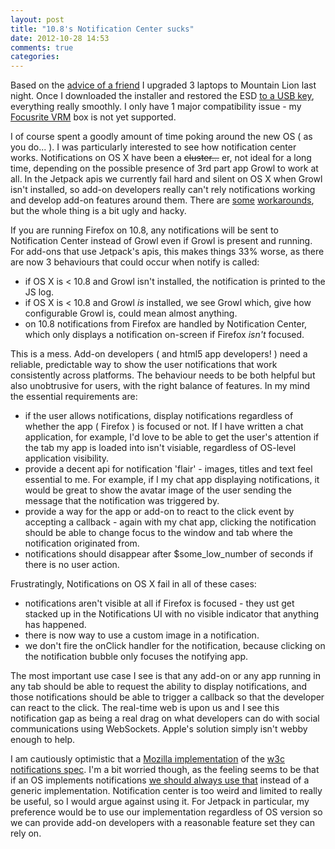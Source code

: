 ```yaml
---
layout: post
title: "10.8's Notification Center sucks"
date: 2012-10-28 14:53
comments: true
categories: 
---
```


Based on the <a target="_blank" href="https://twitter.com/arturadib/status/261644486784974848">advice of a friend</a> I upgraded 3 laptops to Mountain Lion last night. Once I downloaded the installer and restored the ESD <a target="_blank" href="http://lifehacker.com/5928780/how-to-burn-os-x-mountain-lion-to-a-dvd-or-usb-flash-drive">to a USB key</a>, everything really smoothly. I only have 1 major compatibility issue - my <a target="_blank" href="http://global.focusrite.com/usb-audio-interfaces/vrm-box">Focusrite VRM</a> box is not yet supported.

I of course spent a goodly amount of time poking around the new OS ( as you do... ). I was particularly interested to see how notification center works. Notifications on OS X have been a <del>cluster...</del> er, not ideal for a long time, depending on the possible presence of 3rd part app Growl to work at all. In the Jetpack apis we currently fail hard and silent on OS X when Growl isn't installed, so add-on developers really can't rely notifications working and develop add-on features around them. There are <a target="_blank" href="https://github.com/fwenzel/copy-shorturl/blob/master/lib/simple-notify.js">some</a> <a target="_blank" href="https://github.com/canuckistani/jp-notificationbox">workarounds</a>, but the whole thing is a bit ugly and hacky.

If you are running Firefox on 10.8, any notifications will be sent to Notification Center instead of Growl even if Growl is present and running. For add-ons that use Jetpack's apis, this makes things 33% worse, as there are now 3 behaviours that could occur when notify is called:

* if OS X is < 10.8 and Growl isn't installed, the notification is printed to the JS log.
* if OS X is < 10.8 and Growl *is* installed, we see Growl which, give how configurable Growl is, could mean almost anything.
* on 10.8 notifications from Firefox are handled by Notification Center, which only displays a notification on-screen if Firefox *isn't* focused.

This is a mess. Add-on developers ( and html5 app developers! ) need a reliable, predictable way to show the user notifications that work consistently across platforms. The behaviour needs to be both helpful but also unobtrusive for users, with the right balance of features. In my mind the essential requirements are:

* if the user allows notifications, display notifications regardless of whether the app ( Firefox ) is focused or not. If I have written a chat application, for example, I'd love to be able to get the user's attention if the tab my app is loaded into isn't visiable, regardless of OS-level application visibility.
* provide a decent api for notification 'flair' - images, titles and text feel essential to me. For example, if I my chat app displaying notifications, it would be great to show the avatar image of the user sending the message that the notification was triggered by.
* provide a way for the app or add-on to react to the click event by accepting a callback - again with my chat app, clicking the notification should be able to change focus to the window and tab where the notification originated from.
* notifications should disappear after $some_low_number of seconds if there is no user action.

Frustratingly, Notifications on OS X fail in all of these cases:

* notifications aren't visible at all if Firefox is focused - they ust get stacked up in the Notifications UI with no visible indicator that anything has happened.
* there is now way to use a custom image in a notification.
* we don't fire the onClick handler for the notification, because clicking on the notification bubble only focuses the notifying app.

The most important use case I see is that any add-on or any app running in any tab should be able to request the ability to display notifications, and those notifications should be able to trigger a callback so that the developer can react to the click. The real-time web is upon us and I see this notification gap as being a real drag on what developers can do with social communications using WebSockets. Apple's solution simply isn't webby enough to help.

I am cautiously optimistic that a <a target="_blank" href="https://bugzilla.mozilla.org/show_bug.cgi?id=782211">Mozilla implementation</a> of the <a target="_blank" href="http://www.w3.org/TR/notifications/">w3c notifications spec</a>. I'm a bit worried though, as the feeling seems to be that if an OS implements notifications <a target="_blank" href="https://bugzilla.mozilla.org/show_bug.cgi?id=782211#c18">we should always use that</a> instead of a generic implementation. Notification center is too weird and limited to really be useful, so I would argue against using it. For Jetpack in particular, my preference would be to use our implementation regardless of OS version so we can provide add-on developers with a reasonable feature set they can rely on.
